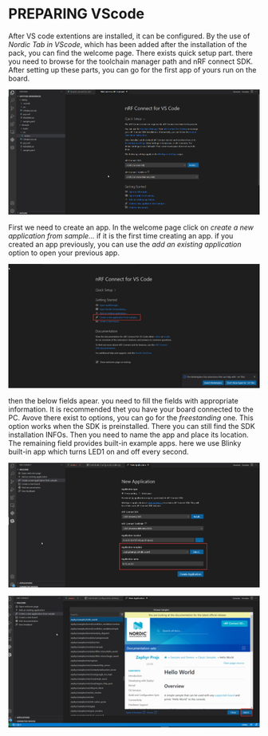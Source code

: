 # PREPARING VScode
After VS code extentions are installed, it can be configured. By the use of *Nordic Tab in VScode*, which has been added after the installation of the pack, you can find the welcome page.
There exists quick setup part. there you need to browse for the toolchain manager path and nRF connect SDK. After setting up these parts, you can go for the first app of yours run on the board.

![alt text](https://github.com/Sharif-Smart-and-Secure-Edge-Cloud-Lab/nRF52840/blob/farbod-yadollahi/nRF%20connect/setup.jpg)

First we need to create an app. In the welcome page click on *create a new application from sample...* if it is the first time creating an app. if you created an app previously, you can use the *add an existing application* option to open your previous app.

![alt text](https://github.com/Sharif-Smart-and-Secure-Edge-Cloud-Lab/nRF52840/blob/farbod-yadollahi/nRF%20connect/create%20app.jpg)

then the below fields apear. you need to fill the fields with appropriate information. It is recommended thet you have your board connected to the PC.
Avove there exist to options, you can go for the *freestanding* one. This option works when the SDK is preinstalled. 
There you can still find the SDK installation INFOs. Then you need to name the app and place its location. The remaining field provides built-in example apps. here we use Blinky built-in app which turns LED1 on and off every second.  

![alt text](https://github.com/Sharif-Smart-and-Secure-Edge-Cloud-Lab/nRF52840/blob/farbod-yadollahi/nRF%20connect/app%20fields.jpg)

![alt text](https://github.com/Sharif-Smart-and-Secure-Edge-Cloud-Lab/nRF52840/blob/farbod-yadollahi/nRF%20connect/built%20in%20apps.jpg)


